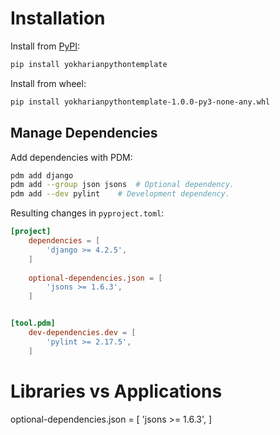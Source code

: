 # Installation

Install from [PyPI](https://pypi.org/):
``` sh
pip install yokharianpythontemplate
```

Install from wheel:
``` sh
pip install yokharianpythontemplate-1.0.0-py3-none-any.whl
```


## Manage Dependencies
Add dependencies with PDM:
``` sh
pdm add django
pdm add --group json jsons	# Optional dependency.
pdm add --dev pylint	# Development dependency.
```

Resulting changes in `pyproject.toml`:
``` toml
[project]
	dependencies = [
		'django >= 4.2.5',
	]
	
	optional-dependencies.json = [
		'jsons >= 1.6.3',
	]


[tool.pdm]
	dev-dependencies.dev = [
		'pylint >= 2.17.5',
	]
```

# Libraries vs Applications

optional-dependencies.json = [
	'jsons >= 1.6.3',
]
